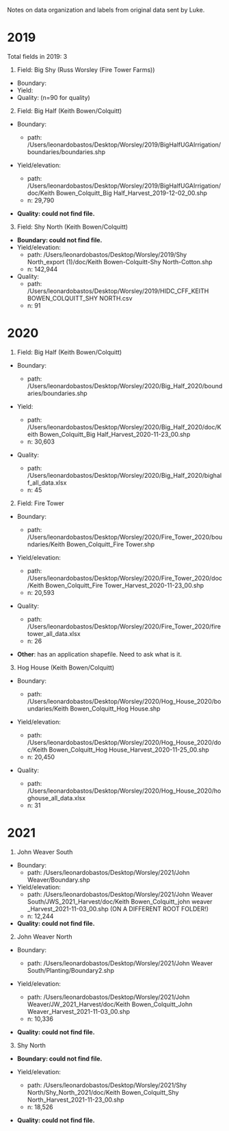 Notes on data organization and labels from original data sent by Luke.  

# 2019  
Total fields in 2019: 3    

1. Field: Big Shy (Russ Worsley (Fire Tower Farms))
  - Boundary:
  - Yield:  
  - Quality: (n=90 for quality)  
      
        
2. Field:  Big Half (Keith Bowen/Colquitt)  
  - Boundary:
    - path: /Users/leonardobastos/Desktop/Worsley/2019/BigHalfUGAIrrigation/boundaries/boundaries.shp  
    
  - Yield/elevation: 
    - path: /Users/leonardobastos/Desktop/Worsley/2019/BigHalfUGAIrrigation/doc/Keith Bowen_Colquitt_Big Half_Harvest_2019-12-02_00.shp  
    - n: 29,790  
    
  - **Quality: could not find file.**

3. Field: Shy North (Keith Bowen/Colquitt)  
  - **Boundary: could not find file.** 
  - Yield/elevation:  
    - path: /Users/leonardobastos/Desktop/Worsley/2019/Shy North_export (1)/doc/Keith Bowen-Colquitt-Shy North-Cotton.shp  
    - n: 142,944
  - Quality:  
    - path: /Users/leonardobastos/Desktop/Worsley/2019/HIDC_CFF_KEITH BOWEN_COLQUITT_SHY NORTH.csv  
    - n: 91  

# 2020  

1. Field: Big Half (Keith Bowen/Colquitt)   
  - Boundary:  
    - path: /Users/leonardobastos/Desktop/Worsley/2020/Big_Half_2020/boundaries/boundaries.shp  
    
  - Yield:  
    - path: /Users/leonardobastos/Desktop/Worsley/2020/Big_Half_2020/doc/Keith Bowen_Colquitt_Big Half_Harvest_2020-11-23_00.shp  
    - n: 30,603  
    
  - Quality:  
    - path: /Users/leonardobastos/Desktop/Worsley/2020/Big_Half_2020/bighalf_all_data.xlsx  
    - n: 45  

2. Field: Fire Tower  
  - Boundary:  
    - path: /Users/leonardobastos/Desktop/Worsley/2020/Fire_Tower_2020/boundaries/Keith Bowen_Colquitt_Fire Tower.shp  
    
  - Yield/elevation:  
    - path: /Users/leonardobastos/Desktop/Worsley/2020/Fire_Tower_2020/doc/Keith Bowen_Colquitt_Fire Tower_Harvest_2020-11-23_00.shp  
    - n: 20,593  
    
  - Quality:  
    - path: /Users/leonardobastos/Desktop/Worsley/2020/Fire_Tower_2020/firetower_all_data.xlsx  
    - n: 26  
    
  - **Other**: has an application shapefile. Need to ask what is it.

3. Hog House (Keith Bowen/Colquitt)    
  - Boundary:  
    - path: /Users/leonardobastos/Desktop/Worsley/2020/Hog_House_2020/boundaries/Keith Bowen_Colquitt_Hog House.shp  
    
  - Yield/elevation:  
    - path: /Users/leonardobastos/Desktop/Worsley/2020/Hog_House_2020/doc/Keith Bowen_Colquitt_Hog House_Harvest_2020-11-25_00.shp  
    - n: 20,450  
    
  - Quality:  
    - path: /Users/leonardobastos/Desktop/Worsley/2020/Hog_House_2020/hoghouse_all_data.xlsx  
    - n: 31  
    
# 2021  
1. John Weaver South    
  - Boundary:  
    - path: /Users/leonardobastos/Desktop/Worsley/2021/John Weaver/Boundary.shp  
  - Yield/elevation: 
    - path: /Users/leonardobastos/Desktop/Worsley/2021/John Weaver South/JWS_2021_Harvest/doc/Keith Bowen_Colquitt_john weaver _Harvest_2021-11-03_00.shp  (ON A DIFFERENT ROOT FOLDER!)
    - n: 12,244
  - **Quality: could not find file.**  
  
2. John Weaver North  
  - Boundary:  
    - path: /Users/leonardobastos/Desktop/Worsley/2021/John Weaver South/Planting/Boundary2.shp  
    
  - Yield/elevation:  
    - path: /Users/leonardobastos/Desktop/Worsley/2021/John Weaver/JW_2021_Harvest/doc/Keith Bowen_Colquitt_John Weaver_Harvest_2021-11-03_00.shp  
    - n: 10,336  
    
  - **Quality: could not find file.**  
  
3. Shy North  
  - **Boundary: could not find file.**
  - Yield/elevation:  
    - path: /Users/leonardobastos/Desktop/Worsley/2021/Shy North/Shy_North_2021/doc/Keith Bowen_Colquitt_Shy North_Harvest_2021-11-23_00.shp  
    - n: 18,526  
    
  - **Quality: could not find file.**  
  

  
  